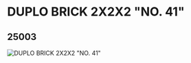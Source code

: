 # DUPLO BRICK 2X2X2 "NO. 41"
## 25003
![DUPLO BRICK 2X2X2 "NO. 41"](https://lc-www-live-s.legocdn.com/media/bricks/5/2/6136572.jpg)